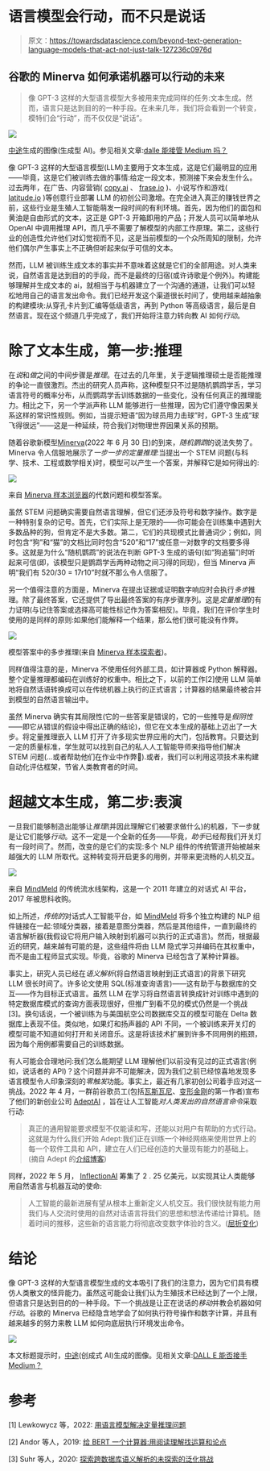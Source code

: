 # 语言模型会行动，而不只是说话

> 原文：<https://towardsdatascience.com/beyond-text-generation-language-models-that-act-not-just-talk-127236c0976d>

## 谷歌的 Minerva 如何承诺机器可以行动的未来

> 像 GPT-3 这样的大型语言模型大多被用来完成同样的任务:文本生成。然而，语言只是达到目的的一种手段。在未来几年，我们将会看到一个转变，模特们会“行动”，而不仅仅是“说话”。

![](img/46f22425ff993012fa752fa3e6b81a81.png)

[中途](https://midjourney.com)生成的图像(生成型 AI)。参见相关文章:[dalle 能接管 Medium 吗？](https://medium.com/@turc.raluca/can-dall-e-take-over-medium-51ec48538748)

像 GPT-3 这样的大型语言模型(LLM)主要用于文本生成，这是它们最明显的应用——毕竟，这是它们被训练去做的事情:给定一段文本，预测接下来会发生什么。过去两年，在广告、内容营销( [copy.ai](https://www.copy.ai/) 、 [frase.io](https://www.frase.io/) )、小说写作和游戏( [latitude.io](https://latitude.io/) )等创意行业部署 LLM 的初创公司激增。在完全进入真正的赚钱世界之前，这些行业是生殖人工智能萌发一段时间的有利环境。首先，因为他们的面包和黄油是自由形式的文本，这正是 GPT-3 开箱即用的产品；开发人员可以简单地从 OpenAI 中调用推理 API，而几乎不需要了解模型的内部工作原理。第二，这些行业的创造性允许他们对幻觉视而不见，这是当前模型的一个众所周知的限制，允许他们偶尔产生事实上不正确但听起来似乎可信的文本。

然而，LLM 被训练生成文本的事实并不意味着这就是它们的全部用途。对人类来说，自然语言是达到目的的手段，而不是最终的归宿(或许诗歌是个例外)。构建能够理解并生成文本的 ai，就相当于与机器建立了一个沟通的通道，让我们可以轻松地用自己的语言发出命令。我们已经开发这个渠道很长时间了，使用越来越抽象的构建模块:从穿孔卡片到汇编等低级语言，再到 Python 等高级语言，最后是自然语言。现在这个频道几乎完成了，我们开始将注意力转向教 AI 如何*行动*。

# 除了文本生成，第一步:推理

在*说*和*做*之间的中间步骤是*推理*。在过去的几年里，关于逻辑推理硕士是否能推理的争论一直很激烈。杰出的研究人员声称，这种模型只不过是随机鹦鹉学舌，学习语言符号的概率分布，从而鹦鹉学舌训练数据的一些变化，没有任何真正的推理能力。相比之下，另一个学派声称 LLM 能够进行一些推理，因为它们遵守像因果关系这样的常识性规则。例如，当提示短语“因为球员用力击球”时，GPT-3 生成“球飞得很远”——这是一种延续，符合我们对物理世界因果关系的预期。

随着谷歌新模型[Minerva](https://ai.googleblog.com/2022/06/minerva-solving-quantitative-reasoning.html)(2022 年 6 月 30 日)的到来，*随机鹦鹉*的说法失势了。Minerva 令人信服地展示了*一步一步的定量推理*:当提出一个 STEM 问题(与科学、技术、工程或数学相关)时，模型可以产生一个答案，并解释它是如何得出的:

![](img/76d10d6a530e5b7855b6fe4cf828706b.png)

来自 [Minerva 样本浏览器](https://minerva-demo.github.io/#category=Algebra&index=7)的代数问题和模型答案。

虽然 STEM 问题确实需要自然语言理解，但它们还涉及符号和数字操作。数字是一种特别复杂的记号。首先，它们实际上是无限的——你可能会在训练集中遇到大多数品种的狗，但肯定不是大多数。第二，它们的共现模式比普通词少；例如，同时包含“狗”和“猫”的文档比同时包含“520”和“17”或任意一对数字的文档要多得多。这就是为什么“随机鹦鹉”的说法在判断 GPT-3 生成的语句(如“狗追猫”)时听起来可信(即，该模型只是鹦鹉学舌两种动物之间习得的同现)，但当 Minerva 声明“我们有 520/30 = 17r10”时就不那么令人信服了。

另一个值得注意的方面是，Minerva 在提出证据或证明数字响应时会执行*多步*推理。除了最终答案，它还提供了导出最终答案的有序步骤序列。这是*定量推理*的有力证明(与记住答案或选择高可能性标记作为答案相反)。毕竟，我们在评价学生时使用的是同样的原则:如果他们能解释一个结果，那么他们很可能没有作弊。

![](img/eb27b1eef52c43e8b4c965c18b269f24.png)

模型答案中的多步推理(来自 [Minerva 样本探索者](https://minerva-demo.github.io/#category=Algebra&index=22))。

同样值得注意的是，Minerva 不使用任何外部工具，如计算器或 Python 解释器。整个定量推理都编码在训练好的权重中。相比之下，以前的工作[2]使用 LLM 简单地将自然话语转换成可以在传统机器上执行的正式语言；计算器的结果最终被合并到模型的自然语言输出中。

虽然 Minerva 确实有其局限性(它的一些答案是错误的，它的一些推导是*假阴性*——即它从错误的假设中得出正确的结论)，但它在文本生成的基础上迈出了一大步。将定量推理嵌入 LLM 打开了许多现实世界应用的大门，包括教育。只要达到一定的质量标准，学生就可以找到自己的私人人工智能导师来指导他们解决 STEM 问题(…或者帮助他们在作业中作弊🤔).或者，我们可以利用这项技术来构建自动化评估框架，节省人类教育者的时间。

# 超越文本生成，第二步:表演

一旦我们能够制造出能够让*推理*(并因此理解它们被要求做什么)的机器，下一步就是让它们能够*行动*。这不一定是一个全新的任务——毕竟，*助手*已经帮我们开关灯有一段时间了。然而，改变的是它们的实现:多个 NLP 组件的传统管道开始被越来越强大的 LLM 所取代。这种转变将开启更多的用例，并带来更流畅的人机交互。

![](img/9bae83f83b1c93fdec6238088efbbd79.png)

来自 [MindMeld](https://www.mindmeld.com/) 的传统流水线架构，这是一个 2011 年建立的对话式 AI 平台，2017 年被思科收购。

如上所述，*传统的*对话式人工智能平台，如 [MindMeld](https://www.mindmeld.com/) 将多个独立构建的 NLP 组件链接在一起:领域分类器，接着是意图分类器，然后是其他组件，一直到最终的语言解析器(我假设它将用户输入映射到机器可以执行的正式语言)。然而，根据最近的研究，越来越有可能的是，这些组件将由 LLM 隐式学习并编码在其权重中，而不是由工程师显式实现。毕竟，谷歌的 Minerva 已经包含了某种计算器。

事实上，研究人员已经在*语义解析*(将自然语言映射到正式语言)的背景下研究 LLM 很长时间了。许多论文使用 SQL(标准查询语言)——这有助于与数据库的交互——作为目标正式语言。虽然 LLM 在学习将自然语言转换成针对训练中遇到的特定数据库模式的查询方面表现很好，但推广到看不见的模式仍然是一个挑战[3]。换句话说，一个被训练为与美国航空公司数据库交互的模型可能在 Delta 数据库上表现不佳。类似地，如果灯和扬声器的 API 不同，一个被训练来开关灯的模型可能不知道如何打开和关闭音乐。这是将该技术扩展到许多不同用例的瓶颈，因为每个用例都需要自己的训练数据。

有人可能会合理地问:我们怎么能期望 LLM 理解他们以前没有见过的正式语言(例如，说话者的 API)？这个问题并非不可能解决，因为我们之前已经惊喜地发现多语言模型令人印象深刻的*零触发*功能。事实上，最近有几家初创公司着手应对这一挑战。2022 年 4 月，一群前谷歌员工(包括[瓦斯瓦尼](https://www.adept.ai/team/ashish)、[变形金刚](https://arxiv.org/abs/1706.03762)的第一作者)宣布了他们的新创业公司 [AdeptAI](https://www.adept.ai/) ，旨在让人工智能*对人类发出的自然语言命令*采取行动:

> 真正的通用智能要求模型不仅能读和写，还能以对用户有帮助的方式行动。这就是为什么我们开始 Adept:我们正在训练一个神经网络来使用世界上的每一个软件工具和 API，建立在人们已经创造的大量现有能力的基础上。(摘自 Adept 的[介绍博客](https://www.adept.ai/post/introducing-adept))

同样，2022 年 5 月， [InflectionAI](https://inflection.ai/) 筹集了 2 . 25 亿美元，以实现其让人类能够用自然语言与机器互动的使命:

> 人工智能的最新进展有望从根本上重新定义人机交互。我们很快就有能力用我们与人交流时使用的自然对话语言将我们的思想和想法传递给计算机。随着时间的推移，这些新的语言能力将彻底改变数字体验的含义。([屈折变化](https://inflection.ai/))

# 结论

像 GPT-3 这样的大型语言模型生成的文本吸引了我们的注意力，因为它们具有模仿人类散文的怪异能力。虽然这可能会让我们认为生殖技术已经达到了一个上限，但语言只是达到目的的一种手段。下一个挑战是让正在说话的*移动*并教会机器如何*行动*。谷歌的 Minerva 已经隐含地学会了如何执行符号操作和数字计算，并且有越来越多的努力来教 LLM 如何向底层执行环境发出命令。

![](img/cad394c6fdbf0d1c7c206296c6c68417.png)

本文标题提示时，[中途](https://midjourney.com)(创成式 AI)生成的图像。见相关文章:[DALL E 能否接手 Medium？](https://medium.com/@turc.raluca/can-dall-e-take-over-medium-51ec48538748)

# 参考

[1] Lewkowycz 等，2022: [用语言模型解决定量推理问题](https://arxiv.org/abs/2206.14858)

[2] Andor 等人，2019: [给 BERT 一个计算器:用阅读理解找运算和论点](https://arxiv.org/abs/1909.00109)

[3] Suhr 等人，2020: [探索跨数据库语义解析的未探索的泛化挑战](https://research.google/pubs/pub49288/)